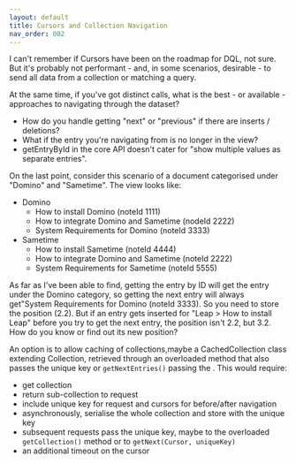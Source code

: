 ```yaml
---
layout: default
title: Cursors and Collection Navigation
nav_order: 002
---
```


I can't remember if Cursors have been on the roadmap for DQL, not sure. But it's probably not performant - and, in some scenarios, desirable - to send all data from a collection or matching a query.

At the same time, if you've got distinct calls, what is the best - or available - approaches to navigating through the dataset?
- How do you handle getting "next" or "previous" if there are inserts / deletions?
- What if the entry you're navigating from is no longer in the view?
- getEntryById in the core API doesn't cater for "show multiple values as separate entries".

On the last point, consider this scenario of a document categorised under "Domino" and "Sametime". The view looks like:
- Domino
    - How to install Domino (noteId 1111)
    - How to integrate Domino and Sametime (nodeId 2222)
    - System Requirements for Domino (noteId 3333)
- Sametime
    - How to install Sametime (noteId 4444)
    - How to integrate Domino and Sametime (noteId 2222)
    - System Requirements for Sametime (noteId 5555)

As far as I've been able to find, getting the entry by ID will get the entry under the Domino category, so getting the next entry will always get"System Requirements for Domino (noteId 3333). So you need to store the position (2.2). But if an entry gets inserted for "Leap > How to install Leap" before you try to get the next entry, the position isn't 2.2, but 3.2. How do you know or find out its new position?

An option is to allow caching of collections,maybe a CachedCollection class extending Collection, retrieved through an overloaded method that also passes the unique key or `getNextEntries()` passing the . This would require:
- get collection
- return sub-collection to request
- include unique key for request and cursors for before/after navigation
- asynchronously, serialise the whole collection and store with the unique key
- subsequent requests pass the unique key, maybe to the overloaded `getCollection()` method or to `getNext(Cursor, uniqueKey)`
- an additional timeout on the cursor